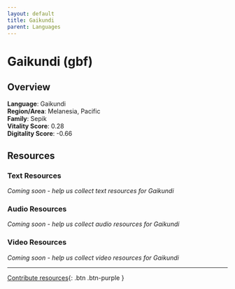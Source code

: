 ```yaml
---
layout: default
title: Gaikundi
parent: Languages
---
```


# Gaikundi (gbf)

## Overview

**Language**: Gaikundi  
**Region/Area**: Melanesia, Pacific  
**Family**: Sepik  
**Vitality Score**: 0.28  
**Digitality Score**: -0.66  

## Resources

### Text Resources
*Coming soon - help us collect text resources for Gaikundi*

### Audio Resources
*Coming soon - help us collect audio resources for Gaikundi*

### Video Resources
*Coming soon - help us collect video resources for Gaikundi*

---

[Contribute resources](https://fairtrain.github.io/){: .btn .btn-purple }
